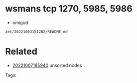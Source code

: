 # wsmans tcp 1270, 5985, 5986
- omigod

` zet/20221003151202/README.md `

# Related

- [20221007185940](/zet/20221007185940/README.md) unsorted nodes

Tags:

    
